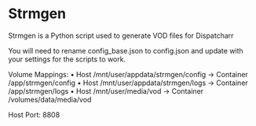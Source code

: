 # Strmgen
Strmgen is a Python script used to generate VOD files for Dispatcharr

You will need to rename config_base.json to config.json and update with your settings for the scripts to work.

Volume Mappings:
	•	Host /mnt/user/appdata/strmgen/config → Container /app/strmgen/config
	•	Host /mnt/user/appdata/strmgen/logs   → Container /app/strmgen/logs
	•	Host /mnt/user/media/vod             → Container /volumes/data/media/vod

Host Port: 8808    
